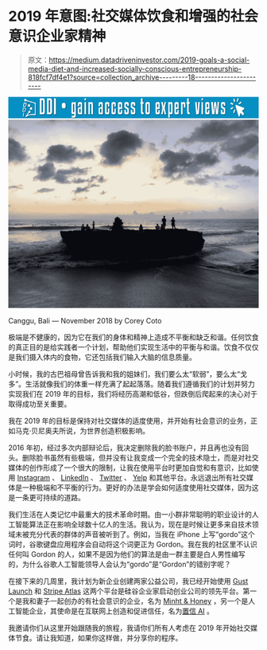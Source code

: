 # 2019 年意图:社交媒体饮食和增强的社会意识企业家精神

> 原文：<https://medium.datadriveninvestor.com/2019-goals-a-social-media-diet-and-increased-socially-conscious-entrepreneurship-818fcf7df4e1?source=collection_archive---------18----------------------->

[![](img/af4a44963d913f749ed5b41aa15e4237.png)](http://www.track.datadriveninvestor.com/1B9E)![](img/db122750d4b486fb132c49060dea98f8.png)

Canggu, Bali — November 2018 by Corey Coto

极端是不健康的，因为它在我们的身体和精神上造成不平衡和缺乏和谐。任何饮食的真正目的是给实践者一个计划，帮助他们实现生活中的平衡与和谐。饮食不仅仅是我们摄入体内的食物，它还包括我们输入大脑的信息质量。

小时候，我的古巴祖母曾告诉我和我的姐妹们，我们要么太“软弱”，要么太“戈多”。生活就像我们的体重一样充满了起起落落。随着我们遵循我们的计划并努力实现我们在 2019 年的目标，我们将经历高潮和低谷，但跌倒后爬起来的决心对于取得成功至关重要。

我在 2019 年的目标是保持对社交媒体的适度使用，并开始有社会意识的业务，正如马克·贝尼奥夫所说，为世界创造积极影响。

2016 年初，经过多次内部辩论后，我决定删除我的脸书账户，并且再也没有回头。删除脸书虽然有些极端，但并没有让我变成一个完全的技术隐士，而是对社交媒体的创作形成了一个很大的限制，让我在使用平台时更加自觉和有意识，比如使用 [Instagram](https://instagram.com/coreycoto) 、 [LinkedIn](https://www.linkedin.com/in/coreycoto) 、 [Twitter](https://www.twitter.com/coreycoto) 、 [Yelp](https://coreycoto.yelp.com) 和其他平台。永远退出所有社交媒体是一种极端和不平衡的行为。更好的办法是学会如何适度使用社交媒体，因为这是一条更可持续的道路。

我们生活在人类记忆中最重大的技术革命时期。由一小群非常聪明的职业设计的人工智能算法正在影响全球数十亿人的生活。我认为，现在是时候让更多来自技术领域未被充分代表的群体的声音被听到了。例如，当我在 iPhone 上写“gordo”这个词时，谷歌键盘应用程序会自动将这个词更正为 Gordon。我在我的社区里不认识任何叫 Gordon 的人，如果不是因为他们的算法是由一群主要是白人男性编写的，为什么谷歌人工智能领导人会认为“gordo”是“Gordon”的错别字呢？

在接下来的几周里，我计划为新企业创建两家公益公司，我已经开始使用 [Gust Launch](https://gust.com/launch/) 和 [Stripe Atlas](https://stripe.com/atlas) 这两个平台是硅谷企业家启动创业公司的领先平台。第一个是我和妻子一起创办的有社会意识的企业，名为 [Minht & Honey](https://www.minhtandhoney.com) ，另一个是人工智能企业，其使命是在互联网上创造和促进信任，名为[置信 AI](https://www.believability.ai) 。

我邀请你们从这里开始跟随我的旅程，我请你们所有人考虑在 2019 年开始社交媒体节食。请让我知道，如果你这样做，并分享你的程序。